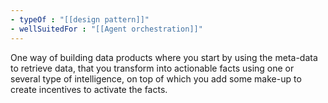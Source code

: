 ```yaml
---
- typeOf : "[[design pattern]]"
- wellSuitedFor : "[[Agent orchestration]]"
---
```


One way of building data products where you start by using the meta-data to retrieve data, that you transform into actionable facts using one or several type of intelligence, on top of which you add some make-up to create incentives to activate the facts. 

